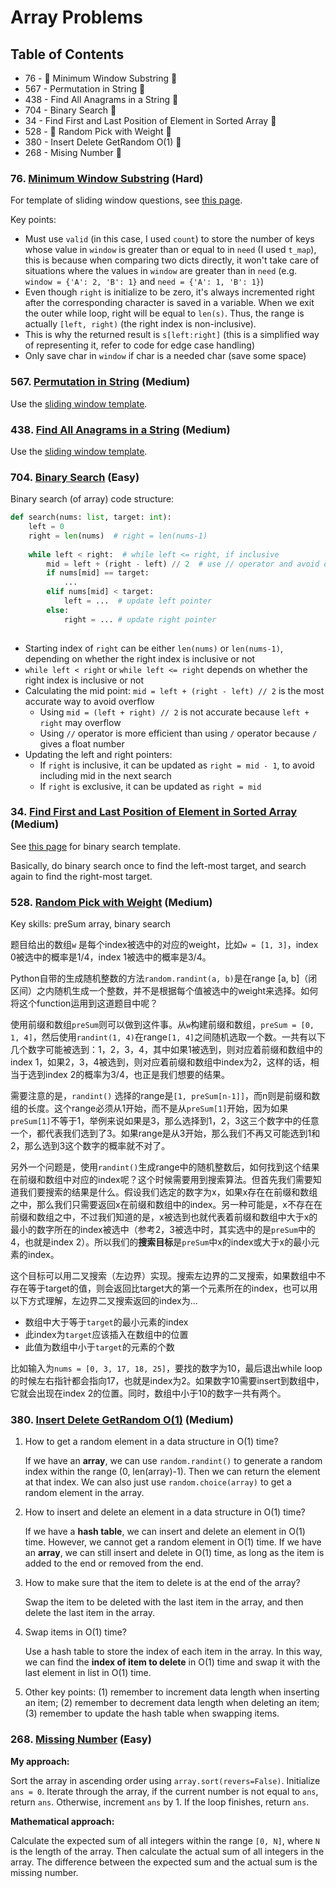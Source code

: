 # Array Problems

## Table of Contents
- 76 - 🚩 Minimum Window Substring 🍎
- 567 - Permutation in String 🍊
- 438 - Find All Anagrams in a String 🍊
- 704 - Binary Search 🍏
- 34 - Find First and Last Position of Element in Sorted Array 🍊
- 528 - 🚩 Random Pick with Weight 🍊
- 380 - Insert Delete GetRandom O(1) 🍊
- 268 - Mising Number 🍏


### 76. [Minimum Window Substring](https://leetcode.com/problems/minimum-window-substring/) (Hard)
For template of sliding window questions, see [this page](https://github.com/lexiewangdl/pyalgo/blob/2f0446458ce2647cca671149926d3492e395ad48/README.md).

Key points:
- Must use `valid` (in this case, I used `count`) to store the number of keys whose value in `window` is greater than or equal to in `need` (I used `t_map`), this is because when comparing two dicts directly, it won't take care of situations where the values in `window` are greater than in `need` (e.g. `window = {'A': 2, 'B': 1}` and `need = {'A': 1, 'B': 1}`)
- Even though `right` is initialize to be zero, it's always incremented right after the corresponding character is saved in a variable. When we exit the outer while loop, right will be equal to `len(s)`. Thus, the range is actually `[left, right)` (the right index is non-inclusive).
- This is why the returned result is `s[left:right]` (this is a simplified way of representing it, refer to code for edge case handling)
- Only save char in `window` if char is a needed char (save some space)

### 567. [Permutation in String](https://leetcode.com/problems/permutation-in-string/) (Medium)
Use the [sliding window template](https://github.com/lexiewangdl/pyalgo/blob/2f0446458ce2647cca671149926d3492e395ad48/README.md).

### 438. [Find All Anagrams in a String](https://leetcode.com/problems/find-all-anagrams-in-a-string/description/) (Medium)
Use the [sliding window template](https://github.com/lexiewangdl/pyalgo/blob/2f0446458ce2647cca671149926d3492e395ad48/README.md).


### 704. [Binary Search](https://leetcode.com/problems/binary-search/description/) (Easy)
Binary search (of array) code structure:
```python
def search(nums: list, target: int):
    left = 0
    right = len(nums)  # right = len(nums-1)
    
    while left < right:  # while left <= right, if inclusive
        mid = left + (right - left) // 2  # use // operator and avoid overflow
        if nums[mid] == target:
            ...
        elif nums[mid] < target:
            left = ...  # update left pointer
        else:
            right = ... # update right pointer
    
```

- Starting index of `right` can be either `len(nums)` or `len(nums-1)`, depending on whether the right index is inclusive or not
- `while left < right` or `while left <= right` depends on whether the right index is inclusive or not
- Calculating the mid point: `mid = left + (right - left) // 2` is the most accurate way to avoid overflow
  - Using `mid = (left + right) // 2` is not accurate because `left + right` may overflow
  - Using `//` operator is more efficient than using `/` operator because `/` gives a float number
- Updating the left and right pointers:
  - If `right` is inclusive, it can be updated as `right = mid - 1`, to avoid including mid in the next search
  - If `right` is exclusive, it can be updated as `right = mid`


### 34. [Find First and Last Position of Element in Sorted Array](https://leetcode.com/problems/find-first-and-last-position-of-element-in-sorted-array/description/) (Medium)
See [this page](https://github.com/lexiewangdl/pyalgo/blob/2f0446458ce2647cca671149926d3492e395ad48/README.md) for binary search template.

Basically, do binary search once to find the left-most target, and search again to find 
the right-most target.

### 528. [Random Pick with Weight](https://leetcode.com/problems/random-pick-with-weight/description/) (Medium)

Key skills: preSum array, binary search

题目给出的数组`w` 是每个index被选中的对应的weight，比如`w = [1, 3]`，index 0被选中的概率是1/4，index 1被选中的概率是3/4。

Python自带的生成随机整数的方法`random.randint(a, b)`是在range [a, b]（闭区间）之内随机生成一个整数，并不是根据每个值被选中的weight来选择。如何将这个function运用到这道题目中呢？

使用前缀和数组`preSum`则可以做到这件事。从`w`构建前缀和数组，`preSum = [0, 1, 4]`，然后使用`randint(1, 4)`在range`[1, 4]`之间随机选取一个数。一共有以下几个数字可能被选到：1，2，3，4，其中如果1被选到，则对应着前缀和数组中的index 1，如果2，3，4被选到，则对应着前缀和数组中index为2，这样的话，相当于选到index 2的概率为3/4，也正是我们想要的结果。

需要注意的是，`randint()` 选择的range是`[1, preSum[n-1]]`，而n则是前缀和数组的长度。这个range必须从1开始，而不是从`preSum[1]`开始，因为如果`preSum[1]`不等于1，举例来说如果是3，那么选择到1，2，3这三个数字中的任意一个，都代表我们选到了3。如果range是从3开始，那么我们不再又可能选到1和2，那么选到3这个数字的概率就不对了。

另外一个问题是，使用`randint()`生成range中的随机整数后，如何找到这个结果在前缀和数组中对应的index呢？这个时候需要用到搜索算法。但首先我们需要知道我们要搜索的结果是什么。假设我们选定的数字为x，如果x存在在前缀和数组之中，那么我们只需要返回x在前缀和数组中的index。另一种可能是，x不存在在前缀和数组之中，不过我们知道的是，x被选到也就代表着前缀和数组中大于x的最小的数字所在的index被选中（参考2，3被选中时，其实选中的是`preSum`中的4，也就是index 2）。所以我们的**搜索目标**是`preSum`中x的index或大于x的最小元素的index。

这个目标可以用二叉搜索（左边界）实现。搜索左边界的二叉搜索，如果数组中不存在等于target的值，则会返回比target大的第一个元素所在的index，也可以用以下方式理解，左边界二叉搜索返回的index为...

- 数组中大于等于`target`的最小元素的index
- 此index为`target`应该插入在数组中的位置
- 此值为数组中小于`target`的元素的个数

比如输入为`nums = [0, 3, 17, 18, 25]`，要找的数字为10，最后退出while loop的时候左右指针都会指向17，也就是index为2。如果数字10需要insert到数组中，它就会出现在index 2的位置。同时，数组中小于10的数字一共有两个。

### 380. [Insert Delete GetRandom O(1)](https://leetcode.com/problems/insert-delete-getrandom-o1/description/) (Medium)
1. How to get a random element in a data structure in O(1) time?

    If we have an **array**, we can use `random.randint()` to generate a random index within the range (0, len(array)-1). Then we can return the element at that index.
    We can also just use `random.choice(array)` to get a random element in the array.
2. How to insert and delete an element in a data structure in O(1) time?

    If we have a **hash table**, we can insert and delete an element in O(1) time. However, we cannot get a random element in O(1) time.
    If we have an **array**, we can still insert and delete in O(1) time, as long as the item is added to the end or removed from the end.
3. How to make sure that the item to delete is at the end of the array?

   Swap the item to be deleted with the last item in the array, and then delete the last item in the array.
4. Swap items in O(1) time?

   Use a hash table to store the index of each item in the array. In this way, we can find the **index of item to delete** in O(1) time and swap it with the last element in list in O(1) time.
5. Other key points: (1) remember to increment data length when inserting an item; (2) remember to decrement data length when deleting an item; (3) remember to update the hash table when swapping items.

### 268. [Missing Number](https://leetcode.com/problems/missing-number/description/) (Easy)

**My approach:** 

Sort the array in ascending order using `array.sort(revers=False)`. Initialize `ans = 0`. 
Iterate through the array, if the current number is not equal to `ans`, return `ans`. 
Otherwise, increment `ans` by 1. If the loop finishes, return `ans`.

**Mathematical approach:**

Calculate the expected sum of all integers within the range `[0, N]`, where `N` is the length of the array.
Then calculate the actual sum of all integers in the array. 
The difference between the expected sum and the actual sum is the missing number.

